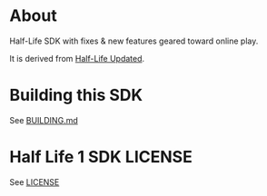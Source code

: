 About
======================

Half-Life SDK with fixes & new features geared toward online play.

It is derived from [Half-Life Updated](https://github.com/SamVanheer/halflife-updated).

Building this SDK
======================

See [BUILDING.md](BUILDING.md)

Half Life 1 SDK LICENSE
======================

See [LICENSE](LICENSE)

